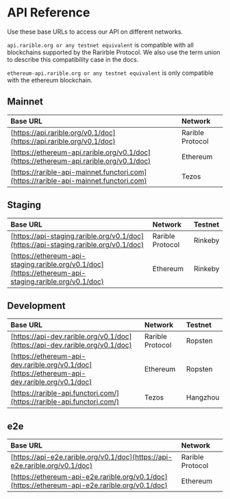 # API Reference

Use these base URLs to access our API on different networks.

`api.rarible.org or any testnet equivalent` is compatible with all blockchains  supported by the Rarirble Protocol. We also use the term union to describe this compatibility case in the docs. 

`ethereum-api.rarible.org or any testnet equivalent` is only compatible with the ethereum blockchain.

## Mainnet

| Base URL | Network |
| :--- | :--- |
| [https://api.rarible.org/v0.1/doc](https://api.rarible.org/v0.1/doc) | Rarible Protocol |
| [https://ethereum-api.rarible.org/v0.1/doc](https://ethereum-api.rarible.org/v0.1/doc) | Ethereum |
| [https://rarible-api-mainnet.functori.com](https://rarible-api-mainnet.functori.com) | Tezos |

## Staging

| Base URL | Network | Testnet |
| :--- | :--- | :--- |
| [https://api-staging.rarible.org/v0.1/doc](https://api-staging.rarible.org/v0.1/doc) | Rarible Protocol | Rinkeby |
| [https://ethereum-api-staging.rarible.org/v0.1/doc](https://ethereum-api-staging.rarible.org/v0.1/doc) | Ethereum | Rinkeby |

## Development

| Base URL | Network | Testnet |
| :--- |:---|:---|
| [https://api-dev.rarible.org/v0.1/doc](https://api-dev.rarible.org/v0.1/doc) | Rarible Protocol | Ropsten |
| [https://ethereum-api-dev.rarible.org/v0.1/doc](https://ethereum-api-dev.rarible.org/v0.1/doc) | Ethereum | Ropsten |
| [https://rarible-api.functori.com/](https://rarible-api.functori.com/) | Tezos | Hangzhou |

## e2e

| Base URL | Network |
| :--- | :--- |
| [https://api-e2e.rarible.org/v0.1/doc](https://api-e2e.rarible.org/v0.1/doc) | Rarible Protocol |
| [https://ethereum-api-e2e.rarible.org/v0.1/doc](https://ethereum-api-e2e.rarible.org/v0.1/doc) | Ethereum |
